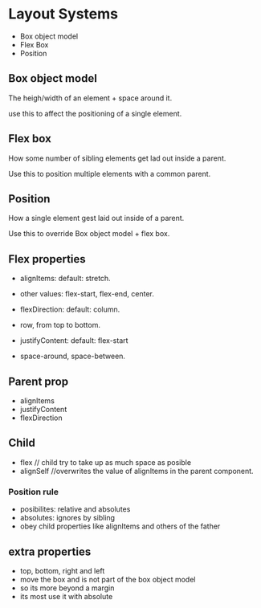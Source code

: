 # Layout Systems

* Box object model
* Flex Box
* Position

## Box object model

The heigh/width of an element + space around it.

use this to affect the positioning of a single element.

## Flex box

How some number of sibling elements get lad out inside a parent.

Use this to position multiple elements with a common parent.

## Position

How a single element gest laid out inside of a parent.

Use this to override Box object model + flex box.

## Flex properties

* alignItems: default: stretch.
* other values: flex-start, flex-end, center.

* flexDirection: default: column.
* row, from top to bottom.

* justifyContent: default: flex-start
* space-around, space-between.

## Parent prop

* alignItems
* justifyContent
* flexDirection

## Child

* flex // child try to take up as much space as posible
* alignSelf //overwrites the value of alignItems in the parent component.

### Position rule

* posibilites: relative and absolutes
* absolutes: ignores by sibling
* obey child properties like alignItems and others of the father

## extra properties

* top, bottom, right and left
* move the box and is not part of the box object model
* so its more beyond a margin
* its most use it with absolute